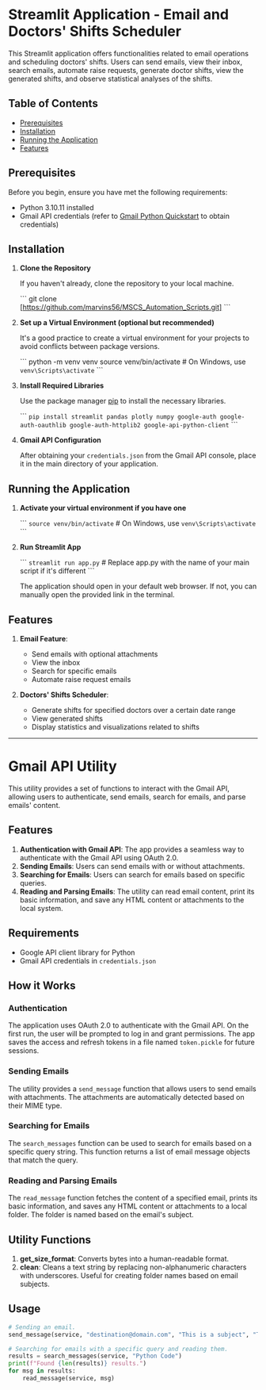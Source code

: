 # Streamlit Application - Email and Doctors' Shifts Scheduler

This Streamlit application offers functionalities related to email operations and scheduling doctors' shifts. Users can send emails, view their inbox, search emails, automate raise requests, generate doctor shifts, view the generated shifts, and observe statistical analyses of the shifts.

## Table of Contents

- [Prerequisites](#prerequisites)
- [Installation](#installation)
- [Running the Application](#running-the-application)
- [Features](#features)

## Prerequisites

Before you begin, ensure you have met the following requirements:

- Python 3.10.11 installed
- Gmail API credentials (refer to [Gmail Python Quickstart](https://developers.google.com/gmail/api/quickstart/python) to obtain credentials)

## Installation

1. **Clone the Repository**

   If you haven't already, clone the repository to your local machine.

   \`\`\`
   git clone [https://github.com/marvins56/MSCS_Automation_Scripts.git]
   \`\`\`

2. **Set up a Virtual Environment (optional but recommended)**

   It's a good practice to create a virtual environment for your projects to avoid conflicts between package versions.

   \`\`\`
   python -m venv venv
   source venv/bin/activate  # On Windows, use `venv\Scripts\activate`
   \`\`\`

3. **Install Required Libraries**

   Use the package manager [pip](https://pip.pypa.io/en/stable/) to install the necessary libraries.

   \`\`\`
   `pip install streamlit pandas plotly numpy google-auth google-auth-oauthlib google-auth-httplib2 google-api-python-client`
   \`\`\`

4. **Gmail API Configuration**

   After obtaining your `credentials.json` from the Gmail API console, place it in the main directory of your application.

## Running the Application

1. **Activate your virtual environment if you have one**

   \`\`\`
   `source venv/bin/activate`  # On Windows, use `venv\Scripts\activate`
   \`\`\`

2. **Run Streamlit App**

   \`\`\`
   `streamlit run app.py`  # Replace app.py with the name of your main script if it's different
   \`\`\`

   The application should open in your default web browser. If not, you can manually open the provided link in the terminal.

## Features

1. **Email Feature**: 
    - Send emails with optional attachments
    - View the inbox
    - Search for specific emails
    - Automate raise request emails

2. **Doctors' Shifts Scheduler**:
    - Generate shifts for specified doctors over a certain date range
    - View generated shifts
    - Display statistics and visualizations related to shifts

---


# Gmail API Utility

This utility provides a set of functions to interact with the Gmail API, allowing users to authenticate, send emails, search for emails, and parse emails' content.

## Features

1. **Authentication with Gmail API**: The app provides a seamless way to authenticate with the Gmail API using OAuth 2.0.
2. **Sending Emails**: Users can send emails with or without attachments.
3. **Searching for Emails**: Users can search for emails based on specific queries.
4. **Reading and Parsing Emails**: The utility can read email content, print its basic information, and save any HTML content or attachments to the local system.

## Requirements

- Google API client library for Python
- Gmail API credentials in `credentials.json`

## How it Works

### Authentication

The application uses OAuth 2.0 to authenticate with the Gmail API. On the first run, the user will be prompted to log in and grant permissions. The app saves the access and refresh tokens in a file named `token.pickle` for future sessions.

### Sending Emails

The utility provides a `send_message` function that allows users to send emails with attachments. The attachments are automatically detected based on their MIME type.

### Searching for Emails

The `search_messages` function can be used to search for emails based on a specific query string. This function returns a list of email message objects that match the query.

### Reading and Parsing Emails

The `read_message` function fetches the content of a specified email, prints its basic information, and saves any HTML content or attachments to a local folder. The folder is named based on the email's subject.

## Utility Functions

1. **get_size_format**: Converts bytes into a human-readable format.
2. **clean**: Cleans a text string by replacing non-alphanumeric characters with underscores. Useful for creating folder names based on email subjects.

## Usage

```python
# Sending an email.
send_message(service, "destination@domain.com", "This is a subject", "This is the body of the email", ["test.txt", "anyfile.png"])

# Searching for emails with a specific query and reading them.
results = search_messages(service, "Python Code")
print(f"Found {len(results)} results.")
for msg in results:
    read_message(service, msg)
